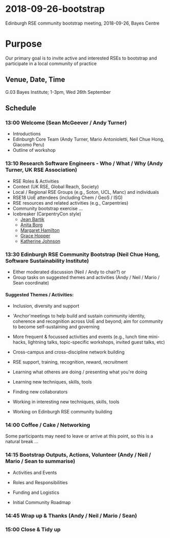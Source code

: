# 2018-09-26-bootstrap

Edinburgh RSE community bootstrap meeting, 2018-09-26, Bayes Centre

#	Purpose

Our primary goal is to invite active and interested RSEs to bootstrap and participate in a local community of practice

##	Venue, Date, Time

G.03 Bayes Institute; 1-3pm, Wed 26th September 

##	Schedule


###	13:00	Welcome (Sean McGeever / Andy Turner)

* Introductions
* Edinburgh Core Team (Andy Turner, Mario Antonioletti, Neil Chue Hong, Giacomo Peru)
* Outline of workshop


###	13:10	Research Software Engineers - Who / What / Why (Andy Turner, UK RSE Association)

* RSE Roles & Activities
* Context (UK RSE, Global Reach, Society)
* Local / Regional RSE Groups (e.g., Soton, UCL, Manc) and individuals
* RSE18 UoE attendees (including Chem / GeoS / ISG)
* RSE resources and related activities (e.g., Carpentries)
* Community bootstrap exercise ...
* Icebreaker (CarpentryCon style)
  - [Jean Bartik](https://en.wikipedia.org/wiki/Jean_Bartik)
  - [Anita Borg](https://en.wikipedia.org/wiki/Anita_Borg)
  - [Margaret Hamilton](https://en.wikipedia.org/wiki/Margaret_Hamilton_(scientist))
  - [Grace Hopper](https://en.wikipedia.org/wiki/Grace_Hopper)
  - [Katherine Johnson](https://en.wikipedia.org/wiki/Katherine_Johnson)


###	13:30	Edinburgh RSE Community Bootstrap (Neil Chue Hong, Software Sustainability Institute)

- Either moderated discussion (Neil / Andy to chair?) 
  or 
- Group tasks on suggested themes and activities 
  (Andy / Neil / Mario / Sean coordinate)

####  Suggested Themes / Activities:

* Inclusion, diversity and support

* 'Anchor'meetings to help build and sustain community identity, coherence and recognition across UoE and beyond; aim for community to become self-sustaining and governing

* More frequent & focussed activities and events (e.g., lunch time mini- hacks, lightning talks, topic-specific workshops, invited guest talks, etc)

* Cross-campus and cross-discipline network building

* RSE support, training, recognition, reward, recruitment

* Learning what otheres are doing / presenting what you're doing

* Learning new techniques, skills, tools

* Finding new collaborators

* Working in interesting new techniques, skills, tools

* Working on Edinburgh RSE community building


###	14:00	Coffee / Cake / Networking

Some participants may need to leave or arrive at this point, so this is
a natural break ...


###	14:15	Bootstrap Outputs, Actions, Volunteer (Andy / Neil / Mario / Sean to summarise)

* Activities and Events

* Roles and Responsibilities

* Funding and Logistics

* Initial Community Roadmap


###	14:45	Wrap up & Thanks (Andy / Neil / Mario / Sean)


###	15:00	Close & Tidy up
